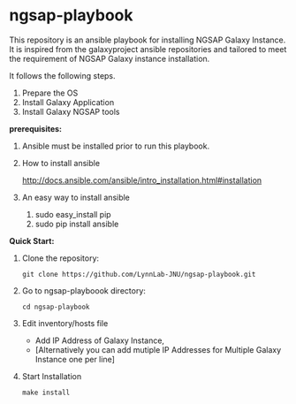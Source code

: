# ngsap-playbook
This repository is an ansible playbook for installing NGSAP Galaxy Instance. It is inspired from the galaxyproject ansible repositories and tailored to meet the requirement of NGSAP Galaxy instance installation.


It follows the following steps.

1. Prepare the OS
2. Install Galaxy Application
3. Install Galaxy NGSAP tools


**prerequisites:**

1. Ansible must be installed prior to run this playbook.

2. How to install ansible
	
	http://docs.ansible.com/ansible/intro_installation.html#installation 

3. An easy way to install ansible
	1. sudo easy_install pip
	2. sudo pip install ansible 



**Quick Start:**

1. Clone the repository:  

	```git clone https://github.com/LynnLab-JNU/ngsap-playbook.git```

2. Go to ngsap-playboook directory:

	```cd ngsap-playbook```

3. Edit inventory/hosts file 

	- Add IP Address of Galaxy Instance, 
 	- [Alternatively you can add mutiple IP Addresses for Multiple Galaxy Instance one per line]

4. Start Installation

	```make install	```
